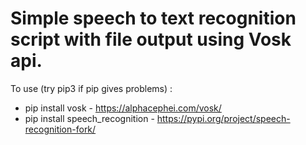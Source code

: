 # Simple speech to text recognition script with file output using Vosk api.

To use (try pip3 if pip gives problems) :
- pip install vosk - https://alphacephei.com/vosk/
- pip install speech_recognition - https://pypi.org/project/speech-recognition-fork/

